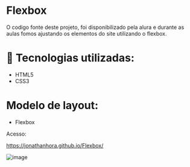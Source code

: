 # Flexbox

O codigo fonte deste projeto, foi disponibilizado pela alura e durante as aulas fomos ajustando os elementos do site utilizando o flexbox.

# 🚀 Tecnologias utilizadas:
* HTML5
* CSS3

# Modelo de layout:
* Flexbox

Acesso:

https://jonathanhora.github.io/Flexbox/


![image](https://user-images.githubusercontent.com/65188908/192862316-c223b6d8-a142-46a2-bb5b-1e2c72033d45.png)

